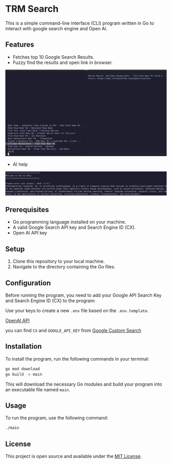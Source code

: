 # TRM Search

This is a simple command-line interface (CLI) program written in Go to interact with google search engine and Open AI.

## Features
- Fetches top 10 Google Search Results.
- Fuzzy find the results and open link in browser.

![alt text](images/image.png)

- AI help

![alt text](images/image-1.png)
## Prerequisites
- Go programming language installed on your machine.
- A valid Google Search API key and Search Engine ID (CX).
- Open AI API key

## Setup
1. Clone this repository to your local machine.
2. Navigate to the directory containing the Go files.

## Configuration
Before running the program, you need to add your Google API Search Key and Search Engine ID (CX) to the program:

Use your keys to create a new `.env` file based on the `.env.template`.

[OpenAI API](https://platform.openai.com/api-keys)

you can find `CX` and `GOOGLE_API_KEY` from
[Google Custom Search](https://developers.google.com/custom-search/v1/overview#search_engine_id)

## Installation
To install the program, run the following commands in your terminal:

```bash
go mod download
go build -o main
```


This will download the necessary Go modules and build your program into an executable file named `main`.

## Usage

To run the program, use the following command:

```bash
./main
```

## License

This project is open source and available under the [MIT License](LICENSE).
